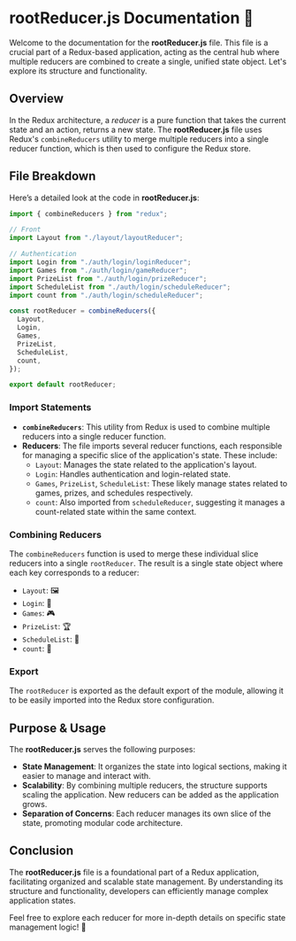 # rootReducer.js Documentation 📄

Welcome to the documentation for the **rootReducer.js** file. This file is a crucial part of a Redux-based application, acting as the central hub where multiple reducers are combined to create a single, unified state object. Let's explore its structure and functionality.

## Overview

In the Redux architecture, a _reducer_ is a pure function that takes the current state and an action, returns a new state. The **rootReducer.js** file uses Redux's `combineReducers` utility to merge multiple reducers into a single reducer function, which is then used to configure the Redux store.

## File Breakdown

Here’s a detailed look at the code in **rootReducer.js**:

```javascript
import { combineReducers } from "redux";

// Front
import Layout from "./layout/layoutReducer";

// Authentication
import Login from "./auth/login/loginReducer";
import Games from "./auth/login/gameReducer";
import PrizeList from "./auth/login/prizeReducer";
import ScheduleList from "./auth/login/scheduleReducer";
import count from "./auth/login/scheduleReducer";

const rootReducer = combineReducers({
  Layout,
  Login,
  Games,
  PrizeList,
  ScheduleList,
  count,
});

export default rootReducer;
```

### Import Statements

- **`combineReducers`**: This utility from Redux is used to combine multiple reducers into a single reducer function.
- **Reducers**: The file imports several reducer functions, each responsible for managing a specific slice of the application's state. These include:
  - `Layout`: Manages the state related to the application's layout.
  - `Login`: Handles authentication and login-related state.
  - `Games`, `PrizeList`, `ScheduleList`: These likely manage states related to games, prizes, and schedules respectively.
  - `count`: Also imported from `scheduleReducer`, suggesting it manages a count-related state within the same context.

### Combining Reducers

The `combineReducers` function is used to merge these individual slice reducers into a single `rootReducer`. The result is a single state object where each key corresponds to a reducer:

- `Layout`: 🖼
- `Login`: 🔐
- `Games`: 🎮
- `PrizeList`: 🏆
- `ScheduleList`: 📅
- `count`: 🔢

### Export

The `rootReducer` is exported as the default export of the module, allowing it to be easily imported into the Redux store configuration.

## Purpose & Usage

The **rootReducer.js** serves the following purposes:

- **State Management**: It organizes the state into logical sections, making it easier to manage and interact with.
- **Scalability**: By combining multiple reducers, the structure supports scaling the application. New reducers can be added as the application grows.
- **Separation of Concerns**: Each reducer manages its own slice of the state, promoting modular code architecture.

## Conclusion

The **rootReducer.js** file is a foundational part of a Redux application, facilitating organized and scalable state management. By understanding its structure and functionality, developers can efficiently manage complex application states.

Feel free to explore each reducer for more in-depth details on specific state management logic! 🚀